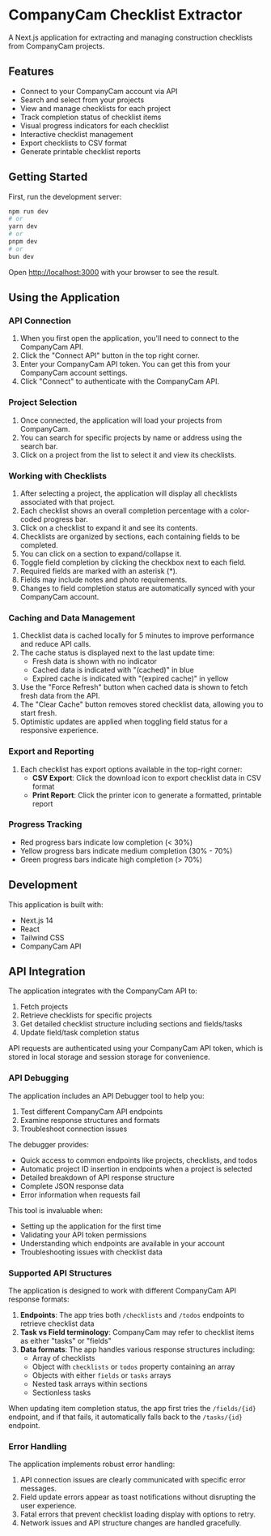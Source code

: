 # CompanyCam Checklist Extractor

A Next.js application for extracting and managing construction checklists from CompanyCam projects.

## Features

- Connect to your CompanyCam account via API
- Search and select from your projects
- View and manage checklists for each project
- Track completion status of checklist items
- Visual progress indicators for each checklist
- Interactive checklist management
- Export checklists to CSV format
- Generate printable checklist reports

## Getting Started

First, run the development server:

```bash
npm run dev
# or
yarn dev
# or
pnpm dev
# or
bun dev
```

Open [http://localhost:3000](http://localhost:3000) with your browser to see the result.

## Using the Application

### API Connection

1. When you first open the application, you'll need to connect to the CompanyCam API.
2. Click the "Connect API" button in the top right corner.
3. Enter your CompanyCam API token. You can get this from your CompanyCam account settings.
4. Click "Connect" to authenticate with the CompanyCam API.

### Project Selection

1. Once connected, the application will load your projects from CompanyCam.
2. You can search for specific projects by name or address using the search bar.
3. Click on a project from the list to select it and view its checklists.

### Working with Checklists

1. After selecting a project, the application will display all checklists associated with that project.
2. Each checklist shows an overall completion percentage with a color-coded progress bar.
3. Click on a checklist to expand it and see its contents.
4. Checklists are organized by sections, each containing fields to be completed.
5. You can click on a section to expand/collapse it.
6. Toggle field completion by clicking the checkbox next to each field.
7. Required fields are marked with an asterisk (*).
8. Fields may include notes and photo requirements.
9. Changes to field completion status are automatically synced with your CompanyCam account.

### Caching and Data Management

1. Checklist data is cached locally for 5 minutes to improve performance and reduce API calls.
2. The cache status is displayed next to the last update time:
   - Fresh data is shown with no indicator
   - Cached data is indicated with "(cached)" in blue
   - Expired cache is indicated with "(expired cache)" in yellow
3. Use the "Force Refresh" button when cached data is shown to fetch fresh data from the API.
4. The "Clear Cache" button removes stored checklist data, allowing you to start fresh.
5. Optimistic updates are applied when toggling field status for a responsive experience.

### Export and Reporting

1. Each checklist has export options available in the top-right corner:
   - **CSV Export**: Click the download icon to export checklist data in CSV format
   - **Print Report**: Click the printer icon to generate a formatted, printable report

### Progress Tracking

- Red progress bars indicate low completion (< 30%)
- Yellow progress bars indicate medium completion (30% - 70%)
- Green progress bars indicate high completion (> 70%)

## Development

This application is built with:

- Next.js 14
- React
- Tailwind CSS
- CompanyCam API

## API Integration

The application integrates with the CompanyCam API to:

1. Fetch projects
2. Retrieve checklists for specific projects
3. Get detailed checklist structure including sections and fields/tasks
4. Update field/task completion status

API requests are authenticated using your CompanyCam API token, which is stored in local storage and session storage for convenience.

### API Debugging

The application includes an API Debugger tool to help you:

1. Test different CompanyCam API endpoints
2. Examine response structures and formats
3. Troubleshoot connection issues

The debugger provides:
- Quick access to common endpoints like projects, checklists, and todos
- Automatic project ID insertion in endpoints when a project is selected
- Detailed breakdown of API response structure 
- Complete JSON response data
- Error information when requests fail

This tool is invaluable when:
- Setting up the application for the first time
- Validating your API token permissions
- Understanding which endpoints are available in your account
- Troubleshooting issues with checklist data

### Supported API Structures

The application is designed to work with different CompanyCam API response formats:

1. **Endpoints**: The app tries both `/checklists` and `/todos` endpoints to retrieve checklist data
2. **Task vs Field terminology**: CompanyCam may refer to checklist items as either "tasks" or "fields"
3. **Data formats**: The app handles various response structures including:
   - Array of checklists
   - Object with `checklists` or `todos` property containing an array 
   - Objects with either `fields` or `tasks` arrays
   - Nested task arrays within sections
   - Sectionless tasks

When updating item completion status, the app first tries the `/fields/{id}` endpoint, and if that fails, it automatically falls back to the `/tasks/{id}` endpoint.

### Error Handling

The application implements robust error handling:

1. API connection issues are clearly communicated with specific error messages.
2. Field update errors appear as toast notifications without disrupting the user experience.
3. Fatal errors that prevent checklist loading display with options to retry.
4. Network issues and API structure changes are handled gracefully.
